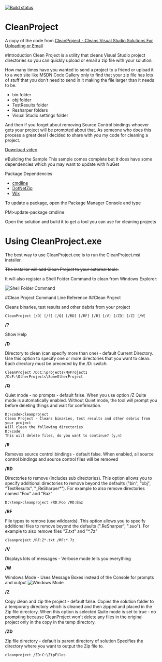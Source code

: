 [![Build status](https://ci.appveyor.com/api/projects/status/github/kiwipiet/cleanproject?svg=true)](https://ci.appveyor.com/project/kiwipiet/cleanproject)
# CleanProject
A copy of the code from [CleanProject - Cleans Visual Studio Solutions For Uploading or Email](https://code.msdn.microsoft.com/Clean-Cleans-Visual-Studio-a05bca4f)

#Introduction
Clean Project is a utility that cleans Visual Studio project directories so you can quickly upload or email a zip file with your solution.

How many times have you wanted to send a project to a friend or upload it to a web site like MSDN Code Gallery only to find that your zip file has lots of stuff that you don't need to send in it making the file larger than it needs to be.

  * bin folder
  * obj folder
  * TestResults folder
  * Resharper folders
  * Visual Studio settings folder


And then if you forget about removing Source Control bindings whoever gets your project will be prompted about that.  As someone who does this process a great deal I decided to share with you my code for cleaning a project.

<a id="http://i1.code.msdn.s-msft.com/clean-cleans-visual-studio-a05bca4f/image/file/25379/1/cleanproject.wmv" href="http://i1.code.msdn.s-msft.com/clean-cleans-visual-studio-a05bca4f/image/file/25379/1/cleanproject.wmv">Download video</a>

#Building the Sample
This sample comes complete but it does have some dependencies which you may want to update with NuGet

Package Dependencies

* [cmdline](http://nuget.org/List/Packages/CmdLine)
* [DotNetZip](http://nuget.org/List/Packages/DotNetZip)
* [Wix](http://wix.codeplex.com/)

To update a package, open the Package Manager Console and type

PM>update-package cmdline

Open the solution and build it to get a tool you can use for cleaning projects

# Using CleanProject.exe

The best way to use CleanProject.exe is to run the CleanProject.msi installer. 

~~The installer will add Clean Project to your external tools:~~

It will also register a Shell Folder Command to clean from Windows Explorer:

![Shell Folder Command](shellfolder.png)

#Clean Project Command Line Reference
##Clean Project

Cleans binaries, test results and other debris from your project

    CleanProject [/D] [/?] [/Q] [/RD] [/RF] [/R] [/V] [/ZD] [/Z] [/W]

**/?**

Show Help

**/D**

Directory to clean (can specify more than one) - default Current Directory. Use this option to specify one or more directories that you want to clean. Each directory must be preceded by the /D: switch.

    CleanProject /D:C:\projects\MyProject1 /D:F:\OtherProjects\SomeOtherProject

**/Q**

Quiet mode - no prompts - default false. When you use option /Z Quite mode is automatically enabled. Without Quiet mode, the tool will prompt you before deleting things and wait for confirmation.

    D:\code>cleanproject
    Clean Project - Cleans binaries, test results and other debris from your project
    Will clean the following directories
    D:\code
    This will delete files, do you want to continue? (y,n)

**/R**

Removes source control bindings - default false. When enabled, all source control bindings and source control files will be removed

**/RD**

Directories to remove (includes sub directories). This option allows you to specify additional directories to remove beyond the defaults ("bin", "obj", "TestResults", "_ReSharper*"). For example to also remove directories named "Foo" and "Baz"

    D:\temp>cleanproject /RD:Foo /RD:Baz

**/RF**

File types to remove (use wildcards). This option allows you to specify additional files to remove beyond the defaults (".ReSharper", ".suo"). For example to also remove files "Z.txt" and "*.7z"

    cleanproject /RF:Z*.txt /RF:*.7z

**/V**

Displays lots of messages - Verbose mode tells you everything

**/W**

Windows Mode - Uses Message Boxes instead of the Console for prompts and output
![Windows Mode](cmdline.png)

**/Z**

Copy clean and zip the project - default false. Copies the solution folder to a temporary directory which is cleaned and then zipped and placed in the Zip file directory. When this option is selected Quite mode is set to true - no prompting because CleanProject won't delete any files in the original project only in the copy in the temp directory.

**/ZD**

Zip file directory - default is parent directory of solution
Specifies the directory where you want to output the Zip file to.

    cleanproject /ZD:C:\ZipFiles

